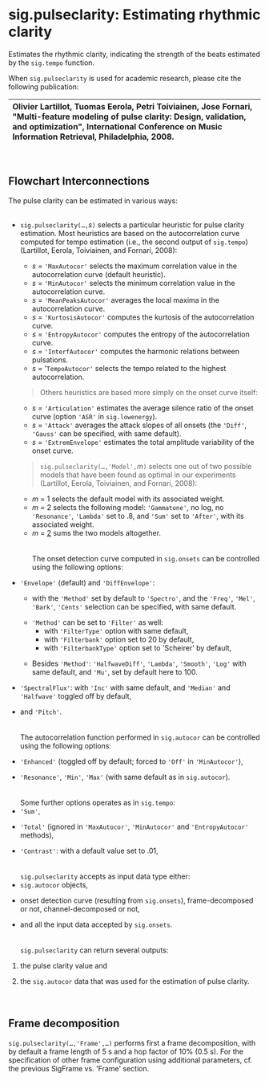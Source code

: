 # sig.pulseclarity: Estimating rhythmic clarity #

Estimates the rhythmic clarity, indicating the strength of the beats estimated by the `sig.tempo` function.

When `sig.pulseclarity` is used for academic research, please cite the following publication:

|Olivier Lartillot, Tuomas Eerola, Petri Toiviainen, Jose Fornari, "Multi-feature modeling of pulse clarity: Design, validation, and optimization", International Conference on Music Information Retrieval, Philadelphia, 2008.|
|:------------------------------------------------------------------------------------------------------------------------------------------------------------------------------------------------------------------------------|

<br>
<h2>Flowchart Interconnections</h2>

The pulse clarity can be estimated in various ways:<br>
<br>
<ul><li><code>sig.pulseclarity(…,</code><i>s</i><code>)</code> selects a particular heuristic for pulse clarity estimation. Most heuristics are based on the autocorrelation curve computed for tempo estimation (i.e., the second output of <code>sig.tempo</code>) (Lartillot, Eerola, Toiviainen, and Fornari, 2008):<p>
<ul><li><i>s</i> = <code>'MaxAutocor'</code> selects the maximum correlation value in the autocorrelation curve (default heuristic).<br>
</li><li><i>s</i> = <code>'MinAutocor'</code> selects the minimum correlation value in the autocorrelation curve.<br>
</li><li><i>s</i> = <code>'MeanPeaksAutocor'</code> averages the local maxima in the autocorrelation curve.<br>
</li><li><i>s</i> = <code>'KurtosisAutocor'</code> computes the kurtosis of the autocorrelation curve.<br>
</li><li><i>s</i> = <code>'EntropyAutocor'</code> computes the entropy of the autocorrelation curve.<br>
</li><li><i>s</i> = <code>'InterfAutocor'</code> computes the harmonic relations between pulsations.<br>
</li><li><i>s</i> = '<code>TempoAutocor'</code> selects the tempo related to the highest autocorrelation.<br>
</li></ul><blockquote>Others heuristics are based more simply on the onset curve itself:<br>
</blockquote><ul><li><i>s</i> = <code>'Articulation'</code> estimates the average silence ratio of the onset curve (option <code>'ASR'</code> in <code>sig.lowenergy</code>).<br>
</li><li><i>s</i> = <code>'Attack'</code> averages the attack slopes of all onsets (the <code>'Diff'</code>, <code>'Gauss'</code> can be specified, with same default).<br>
</li><li><i>s</i> = <code>'ExtremEnvelope'</code> estimates the total amplitude variability of the onset curve.<br>
</li></ul><blockquote><code>sig.pulseclarity(…,'Model',</code><i>m</i><code>)</code> selects one out of two possible models that have been found as optimal in our experiments<br>(Lartillot, Eerola, Toiviainen, and Fornari, 2008):<br>
</blockquote><ul><li><i>m</i> = 1 selects the default model with its associated weight.<br>
</li><li><i>m</i> = 2 selects the following model: <code>'Gammatone'</code>, no log, no <code>'Resonance'</code>, <code>'Lambda'</code> set to .8, and <code>'Sum'</code> set to <code>'After'</code>, with its associated weight.<br>
</li><li><i>m</i> = <a href='1.md'>2</a> sums the two models altogether.<br>
<br><br>
The onset detection curve computed in <code>sig.onsets</code> can be controlled using the following options:</li></ul></li></ul>

<ul><li><code>'Envelope'</code> (default) and <code>'DiffEnvelope'</code>:<p>
<ul><li>with the <code>'Method'</code> set by default to <code>'Spectro'</code>, and the <code>'Freq'</code>, <code>'Mel'</code>, <code>'Bark'</code>, <code>'Cents'</code> selection can be specified, with same default.<p>
</li><li><code>'Method'</code> can be set to <code>'Filter'</code> as well:<br>
<ul><li>with <code>'FilterType'</code> option with same default,<br>
</li><li>with <code>'Filterbank'</code> option set to 20 by default,<br>
</li><li>with <code>'FilterbankType'</code> option set to 'Scheirer' by default,<p>
</li></ul></li><li>Besides <code>'Method'</code>: <code>'HalfwaveDiff'</code>, <code>'Lambda'</code>, <code>'Smooth'</code>, <code>'Log'</code> with same default, and <code>'Mu'</code>, set by default here to 100.<p>
</li></ul></li><li><code>'SpectralFlux'</code>: with <code>'Inc'</code> with same default, and <code>'Median'</code> and <code>'Halfwave'</code> toggled off by default,<p>
</li><li>and <code>'Pitch'</code>.<br>
<br><br>
The autocorrelation function performed in <code>sig.autocor</code> can be controlled using the following options:</li></ul>

<ul><li><code>'Enhanced'</code> (toggled off by default; forced to <code>'Off'</code> in <code>'MinAutocor'</code>),<p>
</li><li><code>'Resonance'</code>, <code>'Min'</code>, <code>'Max'</code> (with same default as in <code>sig.autocor</code>).<br>
<br><br>
Some further options operates as in <code>sig.tempo</code>:<br>
</li><li><code>'Sum'</code>,<p>
</li><li><code>'Total'</code> (ignored in <code>'MaxAutocor'</code>, <code>'MinAutocor'</code> and <code>'EntropyAutocor'</code> methods),<p>
</li><li><code>'Contrast'</code>: with a default value set to .01,<br>
<br><br>
<code>sig.pulseclarity</code> accepts as input data type either:<br>
</li><li><code>sig.autocor</code> objects,<p>
</li><li>onset detection curve (resulting from <code>sig.onsets</code>), frame-decomposed or not, channel-decomposed or not,<p>
</li><li>and all the input data accepted by <code>sig.onsets</code>.<br>
<br><br>
<code>sig.pulseclarity</code> can return several outputs:<br>
</li></ul><ol><li>the pulse clarity value and<p>
</li><li>the <code>sig.autocor</code> data that was used for the estimation of pulse clarity.<br>
<br><br></li></ol>

<h2>Frame decomposition</h2>
<code>sig.pulseclarity(…,'Frame',…)</code> performs first a frame decomposition, with by default a frame length of 5 s and a hop factor of 10% (0.5 s). For the specification of other frame configuration using additional parameters, cf. the previous SigFrame vs. 'Frame' section.